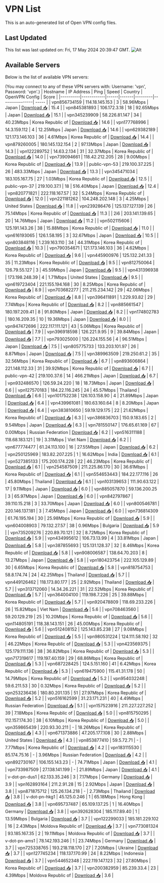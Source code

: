 # VPN List

This is an auto-generated list of Open VPN config files.

## Last Updated

This list was last updated on: Fri, 17 May 2024 20:39:47 GMT.
![Alt](https://repobeats.axiom.co/api/embed/186b98318ef1479477931607c1ad7d823f12451f.svg "Repobeats analytics image")

## Available Servers

Below is the list of available VPN servers:

(You may connect to any of these VPN servers with: Username: 'vpn', Password: 'vpn'.)
| Hostname | IP Address | Ping | Speed | Country | OpenVPN Config | Score |
|----------|------------|------|-------|---------|----------------| ----- |
| vpn856734159 | 114.18.145.153 | 3 | 58.96Mbps | Japan | [Download 📥](./configs/server_0_JP.ovpn) | 15.4 |
| vpn845381893 | 106.172.3.18 | 18 | 92.65Mbps | Japan | [Download 📥](./configs/server_1_JP.ovpn) | 15.1 |
| vpn345239909 | 58.226.81.147 | 34 | 40.23Mbps | Korea Republic of | [Download 📥](./configs/server_2_KR.ovpn) | 14.6 |
| vpn177768996 | 14.3.159.112 | 4 | 12.25Mbps | Japan | [Download 📥](./configs/server_3_JP.ovpn) | 14.6 |
| vpn629382189 | 121.173.146.103 | 36 | 4.61Mbps | Korea Republic of | [Download 📥](./configs/server_4_KR.ovpn) | 14.4 |
| vpn879260005 | 180.145.132.154 | 2 | 97.13Mbps | Japan | [Download 📥](./configs/server_5_JP.ovpn) | 14.3 |
| vpn122289752 | 14.63.2.134 | 31 | 32.37Mbps | Korea Republic of | [Download 📥](./configs/server_6_KR.ovpn) | 14.0 |
| vpn739094661 | 118.42.212.205 | 28 | 9.00Mbps | Korea Republic of | [Download 📥](./configs/server_7_KR.ovpn) | 13.9 |
| public-vpn-53 | 219.100.37.225 | 26 | 483.33Mbps | Japan | [Download 📥](./configs/server_8_JP.ovpn) | 13.3 |
| vpn345471034 | 183.105.167.75 | 27 | 1.03Mbps | Korea Republic of | [Download 📥](./configs/server_9_KR.ovpn) | 12.5 |
| public-vpn-37 | 219.100.37.1 | 18 | 516.40Mbps | Japan | [Download 📥](./configs/server_10_JP.ovpn) | 12.4 |
| vpn820771821 | 222.118.167.57 | 32 | 5.24Mbps | Korea Republic of | [Download 📥](./configs/server_11_KR.ovpn) | 12.0 |
| vpn221181262 | 104.248.202.148 | 3 | 4.25Mbps | United States | [Download 📥](./configs/server_12_US.ovpn) | 11.8 |
| vpn239286476 | 125.137.127.139 | 26 | 75.14Mbps | Korea Republic of | [Download 📥](./configs/server_13_KR.ovpn) | 11.3 |
| 2i6 | 203.141.139.65 | 20 | 14.76Mbps | Japan | [Download 📥](./configs/server_14_JP.ovpn) | 11.2 |
| vpn502115606 | 125.191.143.26 | 38 | 15.88Mbps | Korea Republic of | [Download 📥](./configs/server_15_KR.ovpn) | 11.0 |
| vpn616193065 | 126.1.58.195 | 3 | 32.67Mbps | Japan | [Download 📥](./configs/server_16_JP.ovpn) | 10.5 |
| vpn803848116 | 1.239.163.110 | 34 | 44.31Mbps | Korea Republic of | [Download 📥](./configs/server_17_KR.ovpn) | 10.3 |
| vpn790354671 | 121.173.146.103 | 36 | 4.62Mbps | Korea Republic of | [Download 📥](./configs/server_18_KR.ovpn) | 9.6 |
| vpn445900976 | 125.132.241.33 | 35 | 11.23Mbps | Korea Republic of | [Download 📥](./configs/server_19_KR.ovpn) | 9.5 |
| vpn812750064 | 126.79.55.127 | 3 | 45.59Mbps | Japan | [Download 📥](./configs/server_20_JP.ovpn) | 9.5 |
| vpn431396938 | 173.198.248.39 | 4 | 1.71Mbps | United States | [Download 📥](./configs/server_21_US.ovpn) | 9.5 |
| vpn619723404 | 221.155.194.168 | 30 | 8.25Mbps | Korea Republic of | [Download 📥](./configs/server_22_KR.ovpn) | 8.9 |
| vpn703682277 | 211.215.234.142 | 29 | 42.06Mbps | Korea Republic of | [Download 📥](./configs/server_23_KR.ovpn) | 8.8 |
| vpn396411891 | 1.229.93.82 | 29 | 7.74Mbps | Korea Republic of | [Download 📥](./configs/server_24_KR.ovpn) | 8.2 |
| vpn885661547 | 180.197.209.41 | 8 | 91.80Mbps | Japan | [Download 📥](./configs/server_25_JP.ovpn) | 8.2 |
| vpn174802783 | 180.16.209.35 | 10 | 19.36Mbps | Japan | [Download 📥](./configs/server_26_JP.ovpn) | 8.0 |
| vpn947472696 | 222.117.111.121 | 43 | 5.06Mbps | Korea Republic of | [Download 📥](./configs/server_27_KR.ovpn) | 7.9 |
| vpn396918598 | 126.221.9.95 | 9 | 39.84Mbps | Japan | [Download 📥](./configs/server_28_JP.ovpn) | 7.7 |
| vpn793025000 | 126.224.155.56 | 4 | 96.51Mbps | Japan | [Download 📥](./configs/server_29_JP.ovpn) | 7.5 |
| vpn805775733 | 133.203.101.97 | 26 | 8.87Mbps | Japan | [Download 📥](./configs/server_30_JP.ovpn) | 7.5 |
| vpn389963509 | 219.250.61.2 | 35 | 32.56Mbps | Korea Republic of | [Download 📥](./configs/server_31_KR.ovpn) | 6.7 |
| vpn893606864 | 221.148.112.33 | 31 | 39.92Mbps | Korea Republic of | [Download 📥](./configs/server_32_KR.ovpn) | 6.7 |
| public-vpn-42 | 219.100.37.6 | 14 | 466.21Mbps | Japan | [Download 📥](./configs/server_33_JP.ovpn) | 6.7 |
| vpn932486570 | 126.59.24.220 | 18 | 18.73Mbps | Japan | [Download 📥](./configs/server_34_JP.ovpn) | 6.6 |
| vpn127570183 | 184.22.116.245 | 24 | 45.57Mbps | Thailand | [Download 📥](./configs/server_35_TH.ovpn) | 6.6 |
| vpn101752238 | 126.103.158.90 | 4 | 21.89Mbps | Japan | [Download 📥](./configs/server_36_JP.ovpn) | 6.4 |
| vpn439961081 | 180.63.160.64 | 8 | 8.20Mbps | Japan | [Download 📥](./configs/server_37_JP.ovpn) | 6.4 |
| vpn383810650 | 59.19.129.175 | 22 | 21.62Mbps | Korea Republic of | [Download 📥](./configs/server_38_KR.ovpn) | 6.3 |
| vpn386836703 | 150.9.183.65 | 2 | 9.54Mbps | Japan | [Download 📥](./configs/server_39_JP.ovpn) | 6.3 |
| vpn781550147 | 176.65.61.169 | 67 | 0.00Mbps | Russian Federation | [Download 📥](./configs/server_40_RU.ovpn) | 6.2 |
| vpn516311188 | 118.68.183.121 | 19 | 3.31Mbps | Viet Nam | [Download 📥](./configs/server_41_VN.ovpn) | 6.2 |
| vpn677774477 | 61.24.113.100 | 16 | 27.55Mbps | Japan | [Download 📥](./configs/server_42_JP.ovpn) | 6.2 |
| vpn250125969 | 183.82.207.225 | 1 | 16.62Mbps | India | [Download 📥](./configs/server_43_IN.ovpn) | 6.1 |
| vpn527385133 | 175.200.174.228 | 22 | 46.23Mbps | Korea Republic of | [Download 📥](./configs/server_44_KR.ovpn) | 6.1 |
| vpn254587509 | 211.225.86.170 | 30 | 36.61Mbps | Korea Republic of | [Download 📥](./configs/server_45_KR.ovpn) | 6.1 |
| vpn554653443 | 184.22.177.116 | 26 | 45.80Mbps | Thailand | [Download 📥](./configs/server_46_TH.ovpn) | 6.1 |
| vpn103139653 | 111.90.63.122 | 17 | 9.11Mbps | Japan | [Download 📥](./configs/server_47_JP.ovpn) | 6.0 |
| vpn885057870 | 59.136.200.25 | 3 | 65.97Mbps | Japan | [Download 📥](./configs/server_48_JP.ovpn) | 6.0 |
| vpn842797867 | 39.110.15.218 | 3 | 33.70Mbps | Japan | [Download 📥](./configs/server_49_JP.ovpn) | 6.0 |
| vpn800546781 | 220.146.137.181 | 3 | 7.45Mbps | Japan | [Download 📥](./configs/server_50_JP.ovpn) | 6.0 |
| vpn736814309 | 61.76.195.194 | 30 | 25.98Mbps | Korea Republic of | [Download 📥](./configs/server_51_KR.ovpn) | 5.9 |
| vpn604008903 | 79.132.27.57 | 38 | 0.96Mbps | Bulgaria | [Download 📥](./configs/server_52_BG.ovpn) | 5.9 |
| vpn735209276 | 220.89.70.121 | 32 | 8.72Mbps | Korea Republic of | [Download 📥](./configs/server_53_KR.ovpn) | 5.9 |
| vpn434995612 | 106.73.13.99 | 4 | 33.81Mbps | Japan | [Download 📥](./configs/server_54_JP.ovpn) | 5.8 |
| vpn387855693 | 125.131.128.37 | 32 | 8.46Mbps | Korea Republic of | [Download 📥](./configs/server_55_KR.ovpn) | 5.8 |
| vpn908006587 | 138.64.70.203 | 8 | 13.27Mbps | Japan | [Download 📥](./configs/server_56_JP.ovpn) | 5.8 |
| vpn180423754 | 222.105.129.89 | 30 | 6.65Mbps | Korea Republic of | [Download 📥](./configs/server_57_KR.ovpn) | 5.8 |
| vpn818754753 | 58.8.174.74 | 24 | 42.25Mbps | Thailand | [Download 📥](./configs/server_58_TH.ovpn) | 5.7 |
| vpn449126462 | 118.173.80.177 | 25 | 2.92Mbps | Thailand | [Download 📥](./configs/server_59_TH.ovpn) | 5.7 |
| vpn313712060 | 14.34.26.221 | 31 | 22.52Mbps | Korea Republic of | [Download 📥](./configs/server_60_KR.ovpn) | 5.7 |
| vpn364004100 | 119.198.7.226 | 25 | 39.88Mbps | Korea Republic of | [Download 📥](./configs/server_61_KR.ovpn) | 5.7 |
| vpn920478809 | 118.69.233.226 | 26 | 15.82Mbps | Viet Nam | [Download 📥](./configs/server_62_VN.ovpn) | 5.6 |
| vpn708463560 | 59.20.129.219 | 25 | 10.20Mbps | Korea Republic of | [Download 📥](./configs/server_63_KR.ovpn) | 5.6 |
| vpn114805191 | 118.38.143.151 | 26 | 45.00Mbps | Korea Republic of | [Download 📥](./configs/server_64_KR.ovpn) | 5.6 |
| vpn512408152 | 125.143.85.238 | 27 | 9.08Mbps | Korea Republic of | [Download 📥](./configs/server_65_KR.ovpn) | 5.5 |
| vpn980531224 | 124.111.58.192 | 32 | 46.22Mbps | Korea Republic of | [Download 📥](./configs/server_66_KR.ovpn) | 5.3 |
| vpn423569375 | 125.179.111.136 | 38 | 36.82Mbps | Korea Republic of | [Download 📥](./configs/server_67_KR.ovpn) | 5.3 |
| vpn717319617 | 119.197.40.159 | 29 | 68.86Mbps | Korea Republic of | [Download 📥](./configs/server_68_KR.ovpn) | 5.3 |
| vpn687228425 | 124.5.151.160 | 41 | 6.42Mbps | Korea Republic of | [Download 📥](./configs/server_69_KR.ovpn) | 5.3 |
| vpn619475900 | 115.41.31.178 | 50 | 14.79Mbps | Korea Republic of | [Download 📥](./configs/server_70_KR.ovpn) | 5.2 |
| vpn954032248 | 59.6.211.53 | 30 | 0.32Mbps | Korea Republic of | [Download 📥](./configs/server_71_KR.ovpn) | 5.2 |
| vpn253236436 | 180.80.201.135 | 51 | 27.97Mbps | Korea Republic of | [Download 📥](./configs/server_72_KR.ovpn) | 5.2 |
| vpn516162599 | 31.23.171.231 | 40 | 4.49Mbps | Russian Federation | [Download 📥](./configs/server_73_RU.ovpn) | 5.1 |
| vpn157523916 | 211.227.227.252 | 39 | 7.18Mbps | Korea Republic of | [Download 📥](./configs/server_74_KR.ovpn) | 5.0 |
| vpn815750295 | 112.157.174.30 | 38 | 6.10Mbps | Korea Republic of | [Download 📥](./configs/server_75_KR.ovpn) | 5.0 |
| vpn359865439 | 220.93.30.211 | - | 18.26Mbps | Korea Republic of | [Download 📥](./configs/server_76_KR.ovpn) | 4.3 |
| vpn671373886 | 47.205.177.108 | 30 | 2.88Mbps | United States | [Download 📥](./configs/server_77_US.ovpn) | 4.3 |
| vpn853877410 | 59.5.72.71 | - | 7.77Mbps | Korea Republic of | [Download 📥](./configs/server_78_KR.ovpn) | 4.2 |
| vpn183115530 | 85.174.75.16 | - | 3.96Mbps | Russian Federation | [Download 📥](./configs/server_79_RU.ovpn) | 4.2 |
| vpn892730167 | 106.155.143.23 | - | 74.71Mbps | Japan | [Download 📥](./configs/server_80_JP.ovpn) | 4.1 |
| vpn733987509 | 27.138.141.199 | - | 21.89Mbps | Japan | [Download 📥](./configs/server_81_JP.ovpn) | 4.1 |
| v-dot-pn-dus1 | 62.133.35.246 | 3 | 7.17Mbps | Germany | [Download 📥](./configs/server_82_DE.ovpn) | 3.9 |
| vpn162893164 | 211.2.91.28 | 15 | 2.92Mbps | Japan | [Download 📥](./configs/server_83_JP.ovpn) | 3.8 |
| vpn871875712 | 125.26.134.218 | - | 2.73Mbps | Thailand | [Download 📥](./configs/server_84_TH.ovpn) | 3.8 |
| v-dot-pn-hkg1 | 45.125.0.246 | 1 | 65.18Mbps | Hong Kong | [Download 📥](./configs/server_85_HK.ovpn) | 3.8 |
| vpn695737487 | 65.109.137.25 | 1 | 16.40Mbps | Germany | [Download 📥](./configs/server_86_DE.ovpn) | 3.8 |
| vpn392628304 | 185.117.89.40 | 1 | 13.59Mbps | Bulgaria | [Download 📥](./configs/server_87_BG.ovpn) | 3.7 |
| vpn122299033 | 185.181.229.102 | 16 | 2.43Mbps | Moldova Republic of | [Download 📥](./configs/server_88_MD.ovpn) | 3.7 |
| vpn773081324 | 93.185.167.35 | 2 | 19.11Mbps | Moldova Republic of | [Download 📥](./configs/server_89_MD.ovpn) | 3.7 |
| v-dot-pn-ams1 | 78.142.193.246 | 1 | 23.74Mbps | Germany | [Download 📥](./configs/server_90_DE.ovpn) | 3.7 |
| vpn725338765 | 193.218.118.170 | 27 | 7.20Mbps | Ukraine | [Download 📥](./configs/server_91_UA.ovpn) | 3.7 |
| vpn127745234 | 118.137.170.99 | 24 | 8.22Mbps | Indonesia | [Download 📥](./configs/server_92_ID.ovpn) | 3.7 |
| vpn544652348 | 222.119.147.123 | 32 | 27.80Mbps | Korea Republic of | [Download 📥](./configs/server_93_KR.ovpn) | 3.7 |
| vpn200382959 | 85.239.33.4 | 23 | 4.39Mbps | Moldova Republic of | [Download 📥](./configs/server_94_MD.ovpn) | 3.6 |
